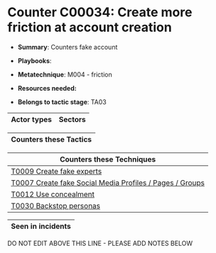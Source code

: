# Counter C00034: Create more friction at account creation

* **Summary**: Counters fake account

* **Playbooks**: 

* **Metatechnique**: M004 - friction

* **Resources needed:** 

* **Belongs to tactic stage**: TA03


| Actor types | Sectors |
| ----------- | ------- |



| Counters these Tactics |
| ---------------------- |



| Counters these Techniques |
| ------------------------- |
| [T0009 Create fake experts](../generated_pages/techniques/T0009.md) |
| [T0007 Create fake Social Media Profiles / Pages / Groups](../generated_pages/techniques/T0007.md) |
| [T0012 Use concealment](../generated_pages/techniques/T0012.md) |
| [T0030 Backstop personas](../generated_pages/techniques/T0030.md) |



| Seen in incidents |
| ----------------- |


DO NOT EDIT ABOVE THIS LINE - PLEASE ADD NOTES BELOW
